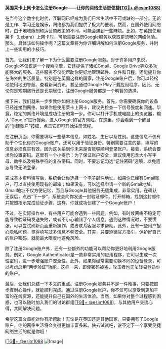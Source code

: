 **英国莱卡上网卡怎么注册Google——让你的网络生活更便捷[[TG💪+ @esim1088](https://t.me/s/esim1088)]**

在当今这个数字化时代，互联网已经成为我们日常生活中不可或缺的一部分。无论是工作、学习还是娱乐，网络都为我们提供了极大的便利。然而，在国外使用网络时，由于地域限制和运营商政策的不同，可能会遇到一些麻烦。比如，在英国使用莱卡（Lebara）上网卡时，可能需要注册Google服务以获取更流畅的网络体验。那么，具体该如何操作呢？这篇文章将为你详细讲解如何注册Google服务，并附上一些实用的小技巧。

首先，让我们来了解一下为什么需要注册Google服务。对于许多用户来说，Google不仅仅是一个搜索引擎，它还提供了诸如Gmail、Google Drive等众多功能强大的服务。这些服务不仅能帮助你更好地管理邮件、文件和日程，还能提升你在海外的生活质量。特别是在英国这样的国家，注册Google账户后，你可以轻松地使用地图导航、查看新闻资讯，甚至通过Google Play下载应用程序。因此，无论你是短期旅行还是长期居住，注册Google服务都是一个明智的选择。

接下来，我们就来一步步教你如何注册Google服务。首先，你需要确保你的设备已经连接到网络。如果你是使用莱卡上网卡，建议先检查一下信号强度和网速。毕竟，稳定的网络环境是成功注册的第一步。你可以打开手机或电脑上的浏览器，输入“Google”进行搜索，进入Google的官方网站。在这里，你会看到一个醒目的“创建账户”按钮，点击它即可开始注册流程。

在注册页面，你需要填写一些基本信息，如姓名、生日以及性别。这些信息不仅有助于个性化你的Google账户，还可以用于验证身份。特别需要注意的是，填写的信息必须真实有效，因为这关系到你未来是否能够顺利登录账户。接着，系统会要求你设置密码。这里有一个小提示：为了保证账户安全，建议使用包含大小写字母、数字以及特殊字符的复杂密码。同时，不要忘记勾选“记住密码”选项，以免遗忘导致无法登录。

完成基本资料填写后，系统会让你选择一个电子邮件地址。如果你已经有Gmail账户，可以直接使用现有的邮箱；如果没有，可以选择申请一个新的Gmail地址。Gmail地址不仅方便记忆，而且与Google其他服务无缝集成，非常实用。在确认无误后，点击“下一步”，系统会向你发送一封验证邮件。打开邮箱，找到这封邮件并按照指示完成验证步骤。这样，你就成功创建了一个Google账户！

不过，在实际操作中，有些用户可能会遇到一些问题。例如，有时候网络不稳定可能导致验证码发送失败，或者不小心输错了个人信息。遇到这种情况时，不要慌张，可以尝试刷新页面重新操作，或者联系客服寻求帮助。此外，还有一些用户担心隐私问题，觉得填写过多信息不够安全。其实，只要遵循官方指引，保护好自己的账户密码，就能最大限度地避免风险。

除了注册Google账户外，还有一些额外的功能可以帮助你更好地利用Google服务。例如，Google Authenticator是一款非常实用的应用程序，它可以生成一次性密码，进一步增强账户安全性。此外，如果你经常需要切换不同的设备登录，可以考虑启用“两步验证”功能。这样一来，即使密码被盗，攻击者也无法轻易登录你的账户。

最后，让我们总结一下本文的重点。注册Google服务并不是一件难事，只要按照步骤耐心操作，就能顺利完成。通过注册Google账户，你不仅可以享受到更加丰富的在线资源，还能提升自己在国外的生活体验。当然，如果你对整个过程感到困惑，也可以随时加入我们的讨论群组[[TG💪+ @esim1088](https://t.me/s/esim1088)]，与其他用户交流心得，共同解决问题。

希望这篇文章能对你有所帮助！无论是在英国还是其他国家，只要拥有了Google账户，你的网络生活将会变得更加丰富多彩。快去试试吧，说不定下一个享受便捷网络生活的就是你哦！

[[TG💪+ @esim1088](https://t.me/s/esim1088) ![Image](https://i.postimg.cc/4NQfJmqS/Snipaste-2025-05-13-00-14-12.png)]